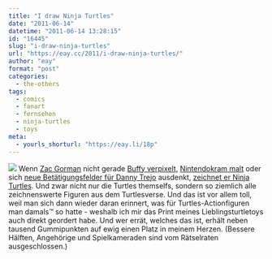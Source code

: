 ```yaml
---
title: "I draw Ninja Turtles"
date: "2011-06-14"
datetime: "2011-06-14 13:28:15"
id: "16445"
slug: "i-draw-ninja-turtles"
url: "https://eay.cc/2011/i-draw-ninja-turtles/"
author: "eay"
format: "post"
categories:
  - the-others
tags:
  - comics
  - fanart
  - fernsehen
  - ninja-turtles
  - toys
meta:
  - yourls_shorturl: "https://eay.li/18p"
---
```


[![](https://eay.cc/uploads/2011/idrawninjaturtles.jpg)](http://idrawninjaturtles.tumblr.com/) Wenn [Zac Gorman](http://zacgorman.com/) nicht gerade [Buffy verpixelt](http://zacgorman.com/?p=40), [Nintendokram malt](http://idrawnintendo.tumblr.com/) oder sich [neue Betätigungsfelder für Danny Trejo](http://zacgorman.com/?p=77) ausdenkt, [zeichnet er Ninja Turtles](http://idrawninjaturtles.tumblr.com/). Und zwar nicht nur die Turtles themselfs, sondern so ziemlich alle zeichnenswerte Figuren aus dem Turtlesverse. Und das ist vor allem toll, weil man sich dann wieder daran erinnert, was für Turtles-Actionfiguren man damals™ so hatte - weshalb ich mir das Print meines Lieblingsturtletoys auch direkt geordert habe. Und wer errät, welches das ist, erhält neben tausend Gummipunkten auf ewig einen Platz in meinem Herzen. (Bessere Hälften, Angehörige und Spielkameraden sind vom Rätselraten ausgeschlossen.)
